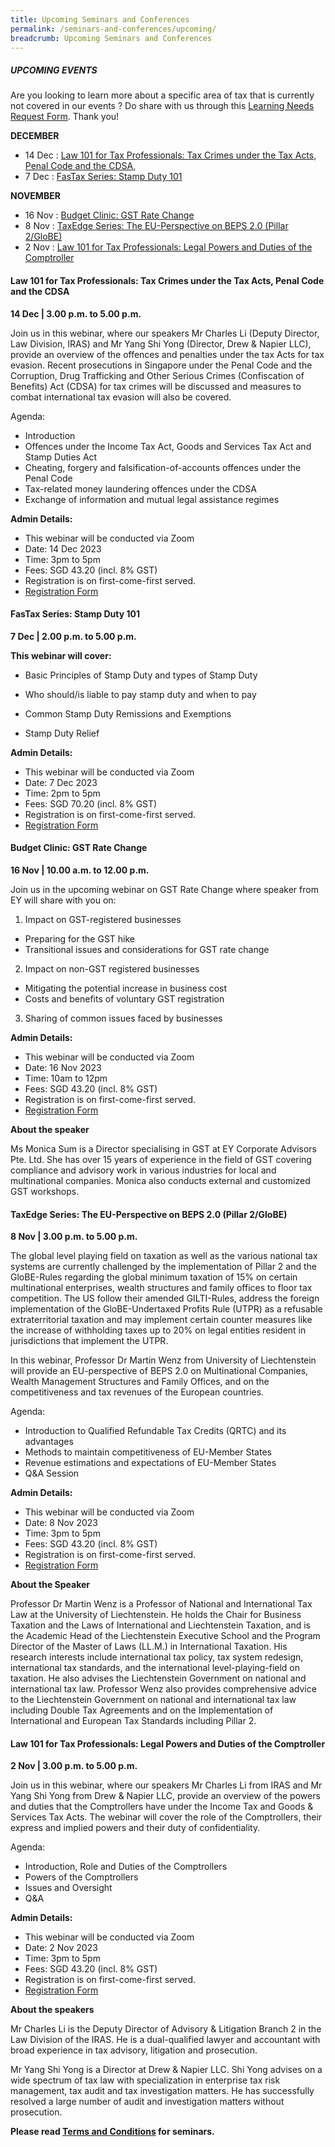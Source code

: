 ```yaml
---
title: Upcoming Seminars and Conferences
permalink: /seminars-and-conferences/upcoming/
breadcrumb: Upcoming Seminars and Conferences
---
```

##### **UPCOMING EVENTS**
Are you looking to learn more about a specific area of tax that is currently not covered in our events ? 
Do share with us through this [Learning Needs Request Form](https://form.gov.sg/5d2c51283703d80011e52615). Thank you!

**DECEMBER**
* 14 Dec : [Law 101 for Tax Professionals: Tax Crimes under the Tax Acts, Penal Code and the CDSA,](#14dec-ta-id)
* 7 Dec : [FasTax Series: Stamp Duty 101](#7dec-ta-id)


**NOVEMBER**
* 16 Nov : [Budget Clinic: GST Rate Change](#16nov-ta-id)
* 8 Nov : [TaxEdge Series: The EU-Perspective on BEPS 2.0 (Pillar 2/GloBE)](#8nov-ta-id)
* 2 Nov : [Law 101 for Tax Professionals: Legal Powers and Duties of the Comptroller](#2nov-ta-id)


<a id="14dec-ta-id"></a>
#### **Law 101 for Tax Professionals: Tax Crimes under the Tax Acts, Penal Code and the CDSA**<br>
**14 Dec | 3.00 p.m. to 5.00 p.m.**

Join us in this webinar, where our speakers Mr Charles Li (Deputy Director, Law Division, IRAS) and Mr Yang Shi Yong (Director, Drew &amp; Napier LLC), provide an overview of the offences and penalties under the tax Acts for tax evasion. Recent prosecutions in Singapore under the Penal Code and the Corruption, Drug Trafficking and Other Serious Crimes (Confiscation of Benefits) Act (CDSA) for tax crimes will be discussed and measures to combat international tax evasion will also be covered.

Agenda:
* Introduction
* Offences under the Income Tax Act, Goods and Services Tax Act and Stamp Duties Act
* Cheating, forgery and falsification-of-accounts offences under the Penal Code
* Tax-related money laundering offences under the CDSA
* Exchange of information and mutual legal assistance regimes

**Admin Details:**
* This webinar will be conducted via Zoom
* Date: 14 Dec 2023
* Time: 3pm to 5pm
* Fees: SGD 43.20 (incl. 8% GST)
* Registration is on first-come-first served.
* [Registration Form](https://form.gov.sg/654359a89aad2c0011b5f7c3)


<a id="7dec-ta-id"></a>
#### **FasTax Series: Stamp Duty 101**<br>
**7 Dec | 2.00 p.m. to 5.00 p.m.**

**This webinar will cover:**

* Basic Principles of Stamp Duty and types of Stamp Duty

* Who should/is liable to pay stamp duty and when to pay

* Common Stamp Duty Remissions and Exemptions

* Stamp Duty Relief

**Admin Details:**
* This webinar will be conducted via Zoom
* Date: 7 Dec 2023
* Time: 2pm to 5pm
* Fees: SGD 70.20 (incl. 8% GST)
* Registration is on first-come-first served.
* [Registration Form](https://form.gov.sg/65433a957b7dfd0012202446)


<a id="16nov-ta-id"></a>
#### **Budget Clinic: GST Rate Change**<br>
**16 Nov | 10.00 a.m. to 12.00 p.m.**

Join us in the upcoming webinar on GST Rate Change where speaker from EY will share with you on:

1) Impact on GST-registered businesses

* Preparing for the GST hike
* Transitional issues and considerations for GST rate change

2) Impact on non-GST registered businesses

* Mitigating the potential increase in business cost
* Costs and benefits of voluntary GST registration

3) Sharing of common issues faced by businesses

**Admin Details:**
* This webinar will be conducted via Zoom
* Date: 16 Nov 2023
* Time: 10am to 12pm
* Fees: SGD 43.20 (incl. 8% GST)
* Registration is on first-come-first served.
* [Registration Form](https://form.gov.sg/6538edeb124ece0012fd73a5)

**About the speaker**

Ms Monica Sum is a Director specialising in GST at EY Corporate Advisors Pte. Ltd. She has over 15 years of experience in the field of GST covering compliance and advisory work in various industries for local and multinational companies. Monica also conducts external and customized GST workshops.


<a id="8nov-ta-id"></a>
#### **TaxEdge Series: The EU-Perspective on BEPS 2.0 (Pillar 2/GloBE)**<br>
**8 Nov | 3.00 p.m. to 5.00 p.m.**

The global level playing field on taxation as well as the various national tax systems are currently challenged by the implementation of Pillar 2 and the GloBE-Rules regarding the global minimum taxation of 15% on certain multinational enterprises, wealth structures and family offices to floor tax competition. The US follow their amended GILTI-Rules, address the foreign implementation of the GloBE-Undertaxed Profits Rule (UTPR) as a refusable extraterritorial taxation and may implement certain counter measures like the increase of withholding taxes up to 20% on legal entities resident in jurisdictions that implement the UTPR.

In this webinar, Professor Dr Martin Wenz from University of Liechtenstein will provide an EU-perspective of BEPS 2.0 on Multinational Companies, Wealth Management Structures and Family Offices, and on the competitiveness and tax revenues of the European countries.

Agenda:

* Introduction to Qualified Refundable Tax Credits (QRTC) and its advantages
* Methods to maintain competitiveness of EU-Member States
* Revenue estimations and expectations of EU-Member States
* Q&amp;A Session

**Admin Details:**

* This webinar will be conducted via Zoom
* Date: 8 Nov 2023
* Time: 3pm to 5pm
* Fees: SGD 43.20 (incl. 8% GST)
* Registration is on first-come-first served.
* [Registration Form](https://form.gov.sg/6538d24fc7af710012cc25d4)

**About the Speaker**

Professor Dr Martin Wenz is a Professor of National and International Tax Law at the University of Liechtenstein. He holds the Chair for Business Taxation and the Laws of International and Liechtenstein Taxation, and is the Academic Head of the Liechtenstein Executive School and the Program Director of the Master of Laws (LL.M.) in International Taxation. His research interests include international tax policy, tax system redesign, international tax standards, and the international level-playing-field on taxation. He also advises the Liechtenstein Government on national and international tax law. Professor Wenz also provides comprehensive advice to the Liechtenstein Government on national and international tax law including Double Tax Agreements and on the Implementation of International and European Tax Standards including Pillar 2.


<a id="2nov-ta-id"></a>
#### **Law 101 for Tax Professionals: Legal Powers and Duties of the Comptroller**<br>
**2 Nov | 3.00 p.m. to 5.00 p.m.**

Join us in this webinar, where our speakers Mr Charles Li from IRAS and Mr Yang Shi Yong from Drew &amp; Napier LLC, provide an overview of the powers and duties that the Comptrollers have under the Income Tax and Goods &amp; Services Tax Acts. The webinar will cover the role of the Comptrollers, their express and implied powers and their duty of confidentiality.

Agenda:

*   Introduction, Role and Duties of the Comptrollers
*   Powers of the Comptrollers
*   Issues and Oversight
*   Q&amp;A

**Admin Details:**
* This webinar will be conducted via Zoom
* Date: 2 Nov 2023
* Time: 3pm to 5pm
* Fees: SGD 43.20 (incl. 8% GST)
* Registration is on first-come-first served.
* [Registration Form](https://form.gov.sg/6524bbe6a735be00114f5a3e)

**About the speakers**

Mr Charles Li is the Deputy Director of Advisory &amp; Litigation Branch 2 in the Law Division of the IRAS. He is a dual-qualified lawyer and accountant with broad experience in tax advisory, litigation and prosecution.

Mr Yang Shi Yong is a Director at Drew &amp; Napier LLC. Shi Yong advises on a wide spectrum of tax law with specialization in enterprise tax risk management, tax audit and tax investigation matters. He has successfully resolved a large number of audit and investigation matters without prosecution.




**Please read [Terms and Conditions](https://production-iras-tax-academy.netlify.com/executive-tax-programmes/terms-and-conditions/) for seminars.**
